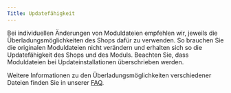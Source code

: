 ```yaml
---
Title: Updatefähigkeit
---
```


Bei individuellen Änderungen von Moduldateien empfehlen wir, jeweils die Überladungsmöglichkeiten des Shops dafür zu verwenden. So brauchen Sie die originalen Moduldateien nicht verändern und erhalten sich so die Updatefähigkeit des Shops und des Moduls. Beachten Sie, dass Moduldateien bei Updateinstallationen überschrieben werden.

Weitere Informationen zu den Überladungsmöglichkeiten verschiedener Dateien finden Sie in unserer [FAQ](http://faq.oxidmodule.com/Modulinstallation/Modulanpassungen/).